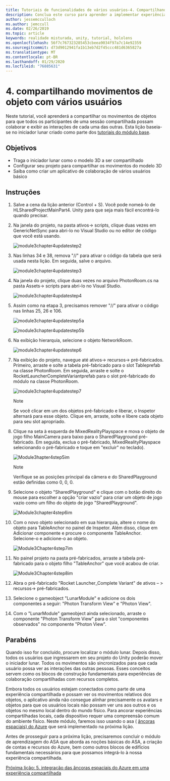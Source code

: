 ```yaml
---
title: Tutoriais de funcionalidades de vários usuários-4. Compartilhando movimentos de objetos com vários usuários
description: Conclua este curso para aprender a implementar experiências compartilhadas de vários usuários em um aplicativo do HoloLens 2.
author: jessemcculloch
ms.author: jemccull
ms.date: 02/26/2019
ms.topic: article
keywords: realidade misturada, unity, tutorial, hololens
ms.openlocfilehash: 56f7c767323285453cbeea9034f97a7c14e92359
ms.sourcegitcommit: d73d9012941fa1b13eb7d2f45ccc481d6365827a
ms.translationtype: MT
ms.contentlocale: pt-BR
ms.lasthandoff: 01/29/2020
ms.locfileid: "76885631"
---
```

# <a name="4-sharing-object-movements-with-multiple-users"></a>4. compartilhando movimentos de objeto com vários usuários

Neste tutorial, você aprenderá a compartilhar os movimentos de objetos para que todos os participantes de uma sessão compartilhada possam colaborar e exibir as interações de cada uma das outras. Esta lição baseia-se no iniciador lunar criado como parte dos [tutoriais do módulo base](mrlearning-base.md).

## <a name="objectives"></a>Objetivos

- Traga o iniciador lunar como o modelo 3D a ser compartilhado
- Configurar seu projeto para compartilhar os movimentos do modelo 3D
- Saiba como criar um aplicativo de colaboração de vários usuários básico

## <a name="instructions"></a>Instruções

1. Salve a cena da lição anterior (Control + S). Você pode nomeá-lo de HLSharedProjectMainPart4. Unity para que seja mais fácil encontrá-lo quando precisar.

2. Na janela do projeto, na pasta ativos-> scripts, clique duas vezes em GenericNetSync para abri-lo no Visual Studio ou no editor de código que você está usando.  

    ![module3chapter4updatestep2](images/module3chapter4updatestep2.png)

3. Nas linhas 34 e 38, remova "//" para ativar o código da tabela que será usada nesta lição. Em seguida, salve o arquivo.

    ![module3chapter4updatestep3](images/module3chapter4updatestep3.png)

4. Na janela do projeto, clique duas vezes no arquivo PhotonRoom.cs na pasta Assets-> scripts para abri-lo no Visual Studio.

    ![module3chapter4updatestep4](images/module3chapter4updatestep4.png)

5. Assim como na etapa 3, precisamos remover "//" para ativar o código nas linhas 25, 26 e 106.

    ![module3chapter4updatestep5a](images/module3chapter4updatestep5a.png)

    ![module3chapter4updatestep5b](images/module3chapter4updatestep5b.png)

6. Na exibição hierarquia, selecione o objeto NetworkRoom.

    ![module3chapter4updatestep6](images/module3chapter4updatestep6.png)

7. Na exibição do projeto, navegue até ativos-> recursos-> pré-fabricados. Primeiro, arraste e solte a tabela pré-fabricado para o slot Tableprefab na classe PhotonRoom. Em seguida, arraste e solte o RocketLauncherCompleteVariantprefab para o slot pré-fabricado do módulo na classe PhotonRoom.

    ![module3chapter4updatestep7](images/module3chapter4updatestep7.png)

    >[!NOTE]
    >Se você clicar em um dos objetos pré-fabricado e liberar, o Inspetor alternará para esse objeto. Clique em, arraste, solte e libere cada objeto para seu slot apropriado.

8. Clique na seta à esquerda de MixedRealityPlayspace e mova o objeto de jogo filho MainCamera para baixo para o SharedPlayground pré-fabricado. Em seguida, exclua o pré-fabricado, MixedRealityPlayspace selecionando o pré-fabricado e toque em "excluir" no teclado).

    ![Module3hapter4step5im](images/module3chapter4step5im.PNG)

    >[!NOTE]
    >Verifique se as posições principal da câmera e do SharedPlayground estão definidas como 0, 0, 0.

9. Selecione o objeto "SharedPlayground" e clique com o botão direito do mouse para escolher a opção "criar vazio" para criar um objeto de jogo vazio como um filho do objeto de jogo "SharedPlayground".

   ![Module3chapter4step6im](images/module3chapter4step6im.PNG)

10. Com o novo objeto selecionado em sua hierarquia, altere o nome do objeto para TableAnchor no painel de Inspetor. Além disso, clique em Adicionar componente e procure o componente TableAnchor. Selecione-o e adicione-o ao objeto.

    ![Module3Chapter4step7im](images/module3chapter4step7im.PNG)

11. No painel projeto na pasta pré-fabricados, arraste a tabela pré-fabricado para o objeto filho "TableAnchor" que você acabou de criar.

    ![Module3Chapter4step8im](images/module3chapter4step8im.PNG)
   
12. Abra o pré-fabricado "Rocket Launcher_Complete Variant" de ativos – > recursos-> pré-fabricados.

13. Selecione o gameobject "LunarModule" e adicione os dois componentes a seguir: "Photon Transform View" e "Photon View".

14. Com o "LunarModule" gameobject ainda selecionado, arraste o componente "Photon Transform View" para o slot "componentes observados" no componente "Photon View".

## <a name="congratulations"></a>Parabéns

Quando isso for concluído, procure localizar o módulo lunar. Depois disso, todos os usuários que ingressarem em seu projeto do Unity poderão mover o iniciador lunar.  Todos os movimentos são sincronizados para que cada usuário possa ver as interações das outras pessoas. Esses conceitos servem como os blocos de construção fundamentais para experiências de colaboração compartilhadas com recursos completos.

Embora todos os usuários estejam conectados como parte de uma experiência compartilhada e possam ver os movimentos relativos dos objetos, o aplicativo ainda não consegue alinhar precisamente os avatars e objetos para que os usuários locais não possam ver uns aos outros e os objetos no mesmo local dentro do mundo físico. Para ancorar experiências compartilhadas locais, cada dispositivo requer uma compreensão comum do ambiente físico. Neste módulo, faremos isso usando o asa ( [âncoras espaciais) do Azure](<https://azure.microsoft.com//services/spatial-anchors/>) que será implementado na próxima lição.

Antes de prosseguir para a próxima lição, precisaremos concluir o módulo de aprendizagem do ASA que aborda as noções básicas do ASA, a criação de contas e recursos do Azure, bem como outros blocos de edifícios fundamentais necessários para que possamos integrá-lo à nossa experiência compartilhada.

[Próxima lição: 5. integração das âncoras espaciais do Azure em uma experiência compartilhada](mrlearning-sharing(photon)-ch5.md)
